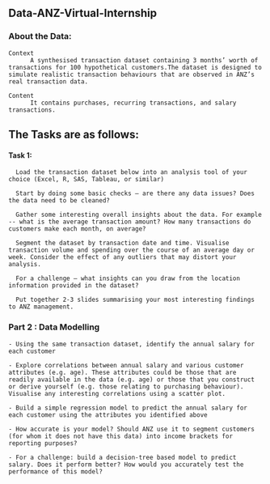 ## Data-ANZ-Virtual-Internship
### About the Data:
     
    Context
          A synthesised transaction dataset containing 3 months’ worth of transactions for 100 hypothetical customers.The dataset is designed to simulate realistic transaction behaviours that are observed in ANZ’s real transaction data.

    Content
          It contains purchases, recurring transactions, and salary transactions.
          
          
## The Tasks are as follows:
 
 
#### Task 1:

      Load the transaction dataset below into an analysis tool of your choice (Excel, R, SAS, Tableau, or similar)

      Start by doing some basic checks – are there any data issues? Does the data need to be cleaned?

      Gather some interesting overall insights about the data. For example -- what is the average transaction amount? How many transactions do customers make each month, on average?

      Segment the dataset by transaction date and time. Visualise transaction volume and spending over the course of an average day or week. Consider the effect of any outliers that may distort your analysis.

      For a challenge – what insights can you draw from the location information provided in the dataset?

      Put together 2-3 slides summarising your most interesting findings to ANZ management.


  
  
  
  
### Part 2 : Data Modelling
    - Using the same transaction dataset, identify the annual salary for each customer

    - Explore correlations between annual salary and various customer attributes (e.g. age). These attributes could be those that are readily available in the data (e.g. age) or those that you construct or derive yourself (e.g. those relating to purchasing behaviour). Visualise any interesting correlations using a scatter plot.

    - Build a simple regression model to predict the annual salary for each customer using the attributes you identified above

    - How accurate is your model? Should ANZ use it to segment customers (for whom it does not have this data) into income brackets for reporting purposes?

    - For a challenge: build a decision-tree based model to predict salary. Does it perform better? How would you accurately test the performance of this model?

